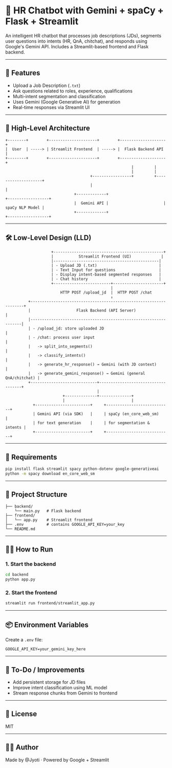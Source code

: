 # 🤖 HR Chatbot with Gemini + spaCy + Flask + Streamlit

An intelligent HR chatbot that processes job descriptions (JDs), segments user questions into intents (HR, QnA, chitchat), and responds using Google's Gemini API. Includes a Streamlit-based frontend and Flask backend.

---

## 🚀 Features

- Upload a Job Description (`.txt`)
- Ask questions related to roles, experience, qualifications
- Multi-intent segmentation and classification
- Uses Gemini (Google Generative AI) for generation
- Real-time responses via Streamlit UI

---

## 🧭 High-Level Architecture

```
+--------+        +---------------------+        +--------------------+
|  User  | -----> | Streamlit Frontend  | -----> |  Flask Backend API |
+--------+        +---------------------+        +--------------------+
                                                       |         |
                                                       |         |
                                     +-----------------+         +--------------------+
                                     |                                         |
                              +-------------+                        +------------------+
                              |  Gemini API |                        |  spaCy NLP Model |
                              +-------------+                        +------------------+
```

---

## 🛠 Low-Level Design (LLD)

```
                    +------------------------------------------------+
                    |           Streamlit Frontend (UI)             |
                    |----------------------------------------------|
                    | - Upload JD (.txt)                           |
                    | - Text Input for questions                   |
                    | - Display intent-based segmented responses   |
                    | - Chat history                               |
                    +-------------------------+----------------------+
                                              |
                        HTTP POST /upload_jd  |  HTTP POST /chat
                                              ↓
          +-------------------------------------------------------------------+
          |                    Flask Backend (API Server)                    |
          |------------------------------------------------------------------|
          | - /upload_jd: store uploaded JD                                 |
          | - /chat: process user input                                     |
          |   -> split_into_segments()                                      |
          |   -> classify_intents()                                         |
          |   -> generate_hr_response() → Gemini (with JD context)          |
          |   -> generate_gemini_response() → Gemini (general QnA/chitchat) |
          +-----------------------------+------------------------------------+
                                        |
                         +--------------+--------------+
                         |                             |
            +------------------------+     +----------------------------+
            | Gemini API (via SDK)   |     | spaCy (en_core_web_sm)     |
            | for text generation    |     | for segmentation & intents |
            +------------------------+     +----------------------------+
```

---

## 🧪 Requirements

```bash
pip install flask streamlit spacy python-dotenv google-generativeai
python -m spacy download en_core_web_sm
```

---

## 📁 Project Structure

```
├── backend/
    └── main.py   # Flask backend
├── frontend/
│   └── app.py    # Streamlit frontend
├── .env          # contains GOOGLE_API_KEY=your_key
└── README.md
```

---

## 🧑‍💻 How to Run

### 1. Start the backend
```bash
cd backend
python app.py
```

### 2. Start the frontend
```bash
streamlit run frontend/streamlit_app.py
```

---

## 📦 Environment Variables
Create a `.env` file:
```
GOOGLE_API_KEY=your_gemini_key_here
```

---

## 📌 To-Do / Improvements
- Add persistent storage for JD files
- Improve intent classification using ML model
- Stream response chunks from Gemini to frontend

---

## 📄 License
MIT

---

## 🙋‍♀️ Author
Made by @Jyoti · Powered by  Google + Streamlit

